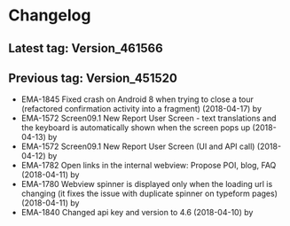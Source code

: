 # Changelog
## Latest tag: Version_461566
## Previous tag: Version_451520
* EMA-1845 Fixed crash on Android 8 when trying to close a tour (refactored confirmation activity into a fragment) (2018-04-17) by <Mihai Ionescu>
* EMA-1572 Screen09.1 New Report User Screen - text translations and the keyboard is automatically shown when the screen pops up (2018-04-13) by <Mihai Ionescu>
* EMA-1572 Screen09.1 New Report User Screen (UI and API call) (2018-04-12) by <Mihai Ionescu>
* EMA-1782 Open links in the internal webview: Propose POI, blog, FAQ (2018-04-11) by <Mihai Ionescu>
* EMA-1780 Webview spinner is displayed only when the loading url is changing (it fixes the issue with duplicate spinner on typeform pages) (2018-04-11) by <Mihai Ionescu>
* EMA-1840 Changed api key and version to 4.6 (2018-04-10) by <Mihai Ionescu>

